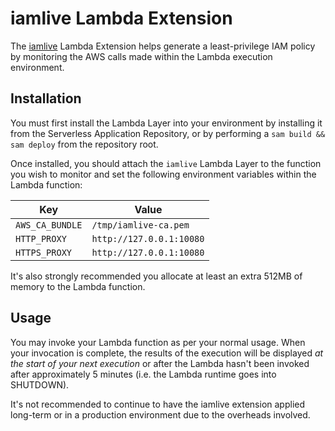 # iamlive Lambda Extension

The [iamlive](https://github.com/iann0036/iamlive) Lambda Extension helps generate a least-privilege IAM policy by monitoring the AWS calls made within the Lambda execution environment.

## Installation

You must first install the Lambda Layer into your environment by installing it from the Serverless Application Repository, or by performing a `sam build && sam deploy` from the repository root.

Once installed, you should attach the `iamlive` Lambda Layer to the function you wish to monitor and set the following environment variables within the Lambda function:

Key             | Value
--------------- | ------------------------
`AWS_CA_BUNDLE` | `/tmp/iamlive-ca.pem`
`HTTP_PROXY`    | `http://127.0.0.1:10080`
`HTTPS_PROXY`   | `http://127.0.0.1:10080`

It's also strongly recommended you allocate at least an extra 512MB of memory to the Lambda function.

## Usage

You may invoke your Lambda function as per your normal usage. When your invocation is complete, the results of the execution will be displayed _at the start of your next execution_ or after the Lambda hasn't been invoked after approximately 5 minutes (i.e. the Lambda runtime goes into SHUTDOWN).

It's not recommended to continue to have the iamlive extension applied long-term or in a production environment due to the overheads involved.
